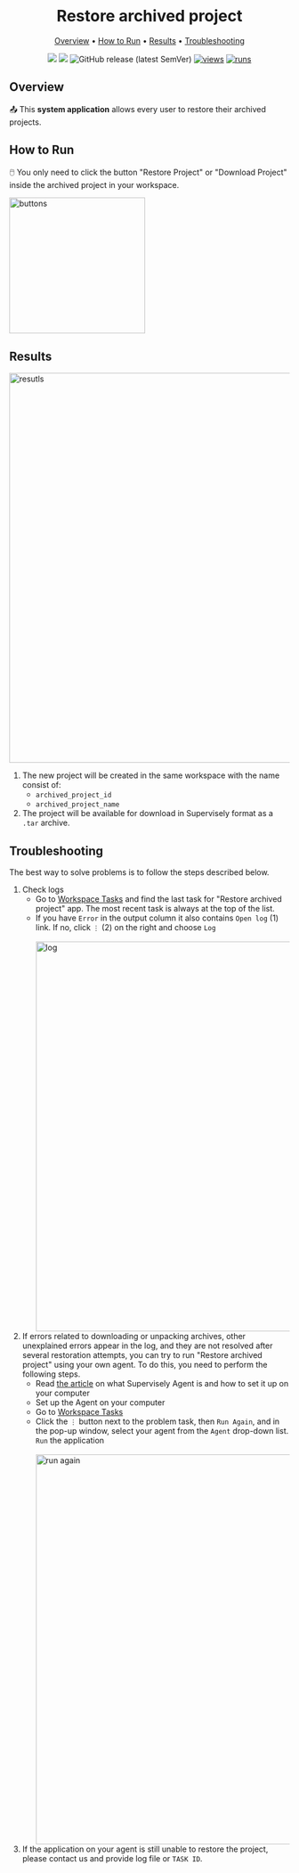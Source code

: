 <div align='center' markdown> <br>

# Restore archived project

<p align='center'>
  <a href='#overview'>Overview</a> •
  <a href='#how-to-run'>How to Run</a> •
  <a href='#results'>Results</a> •
  <a href='#troubleshooting'>Troubleshooting</a>
</p>

[![](https://img.shields.io/badge/supervisely-ecosystem-brightgreen)](https://ecosystem.supervisely.com/apps/supervisely-ecosystem/restore-archived-project)
[![](https://img.shields.io/badge/slack-chat-green.svg?logo=slack)](https://supervisely.com/slack)
![GitHub release (latest SemVer)](https://img.shields.io/github/v/release/supervisely-ecosystem/restore-archived-project)
[![views](https://app.supervisely.com/img/badges/views/supervisely-ecosystem/restore-archived-project.png)](https://supervisely.com)
[![runs](https://app.supervisely.com/img/badges/runs/supervisely-ecosystem/restore-archived-project.png)](https://supervisely.com)

</div>

## Overview

📤 This **system application** allows every user to restore their archived projects.

   
## How to Run

🖱️ You only need to click the button "Restore Project" or "Download Project" inside the archived project in your workspace.

<img width="244" alt="buttons" src="https://github.com/supervisely-ecosystem/restore-archived-project/assets/57998637/9a97966e-0d81-4b1e-8bb1-444d90a1135b">


## Results

<img width="700" alt="resutls" src="https://github.com/supervisely-ecosystem/restore-archived-project/assets/57998637/327430ea-f99e-457e-9ff9-58537061162b">

1. The new project will be created in the same workspace with the name consist of:
   - `archived_project_id`
   - `archived_project_name`
2. The project will be available for download in Supervisely format as a `.tar` archive.


## Troubleshooting

The best way to solve problems is to follow the steps described below.

1. Check logs   
   - Go to [Workspace Tasks](https://app.supervisely.com/tasks) and find the last task for "Restore archived project" app. The most recent task is always at the top of the list.
   - If you have `Error` in the output column it also contains `Open log` (1) link. If no, click `⋮` (2) on the right and choose `Log`
      <div>
        <br>        
        <img width="700" alt="log" src="https://github.com/supervisely-ecosystem/restore-archived-project/assets/57998637/91ee330f-88df-44b2-adaa-4d2da1efc494">
        <br>
      </div>
2. If errors related to downloading or unpacking archives, other unexplained errors appear in the log, and they are not resolved after several restoration attempts, you can try to run "Restore archived project" using your own agent. To do this, you need to perform the following steps.
   - Read [the article](https://docs.supervisely.com/getting-started/connect-your-computer) on what Supervisely Agent is and how to set it up on your computer
   - Set up the Agent on your computer
   - Go to [Workspace Tasks](https://app.supervisely.com/tasks)
   - Click the `⋮` button next to the problem task, then `Run Again`, and in the pop-up window, select your agent from the `Agent` drop-down list. `Run` the application
      <div>
        <br>
        <img width="700" alt="run again" src="https://github.com/supervisely-ecosystem/restore-archived-project/assets/57998637/b75d1fc9-77d8-4e40-86b8-2ba296ca1337">
        <br>
      </div>
3. If the application on your agent is still unable to restore the project, please contact us and provide log file or `TASK ID`.